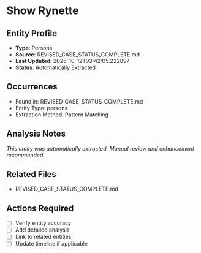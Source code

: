 # Show Rynette

## Entity Profile
- **Type**: Persons
- **Source**: REVISED_CASE_STATUS_COMPLETE.md
- **Last Updated**: 2025-10-12T03:42:05.222897
- **Status**: Automatically Extracted

## Occurrences
- Found in: REVISED_CASE_STATUS_COMPLETE.md
- Entity Type: persons
- Extraction Method: Pattern Matching

## Analysis Notes
*This entity was automatically extracted. Manual review and enhancement recommended.*

## Related Files
- REVISED_CASE_STATUS_COMPLETE.md

## Actions Required
- [ ] Verify entity accuracy
- [ ] Add detailed analysis
- [ ] Link to related entities
- [ ] Update timeline if applicable
